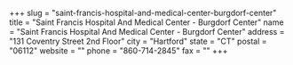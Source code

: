 +++
slug = "saint-francis-hospital-and-medical-center-burgdorf-center"
title = "Saint Francis Hospital And Medical Center - Burgdorf Center"
name = "Saint Francis Hospital And Medical Center - Burgdorf Center"
address = "131 Coventry Street 2nd Floor"
city = "Hartford"
state = "CT"
postal = "06112"
website = ""
phone = "860-714-2845"
fax = ""
+++
